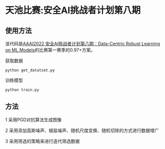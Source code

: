 

# 天池比赛:安全AI挑战者计划第八期

## 使用方法

该代码是[AAAI2022 安全AI挑战者计划第八期：Data-Centric Robust Learning on ML Models](https://tianchi.aliyun.com/competition/entrance/531939/introduction)的比赛第一赛季的0.97+方案。

获取数据
```
python get_datatset.py
```
训练模型
```
python train.py
```
## 方法
1 采用PGD对抗算法生成图像

2 采用添加高斯噪声、椒盐噪声、随机尺度变换、随机切除的方式进行数据增广

3 采用筛选的策略来进行迭代筛选数据

